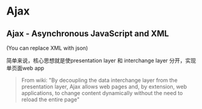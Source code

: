 # Ajax
## Ajax - Asynchronous JavaScript and XML
(You can replace XML with json)

简单来说，核心思想就是使presentation layer 和 interchange layer 分开，实现单页面web app
> From wiki: "By decoupling the data interchange layer from the presentation layer, Ajax allows web pages and, by extension, web applications, to change content dynamically without the need to reload the entire page"
